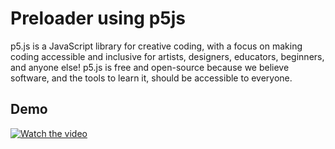 
# Preloader using p5js

p5.js is a JavaScript library for creative coding, with a focus on making coding accessible and inclusive for artists, designers, educators, beginners, and anyone else! p5.js is free and open-source because we believe software, and the tools to learn it, should be accessible to everyone.

## Demo

[![Watch the video](https://raw.githubusercontent.com/NishikantaRay/Purple-Rain--P5js/master/Screenshot%20(3).png)](https://youtu.be/AjRIFXxguvk)
  